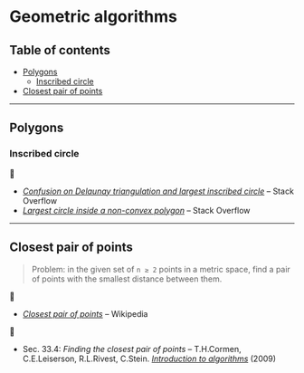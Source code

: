 # Geometric algorithms <!-- omit in toc -->

## Table of contents <!-- omit in toc -->

- [Polygons](#polygons)
	- [Inscribed circle](#inscribed-circle)
- [Closest pair of points](#closest-pair-of-points)

---

## Polygons

### Inscribed circle

:link:

- [*Confusion on Delaunay triangulation and largest inscribed circle*](https://stackoverflow.com/q/27872964) – Stack Overflow
- [*Largest circle inside a non-convex polygon*](https://stackoverflow.com/q/4279478) – Stack Overflow

---

## Closest pair of points

> Problem: in the given set of <code>n &geq; 2</code> points in a metric space, find a pair of points with the smallest distance between them.

:link:

- [*Closest pair of points*](https://en.wikipedia.org/wiki/Closest_pair_of_points_problem) – Wikipedia

:book:

- Sec. 33.4: *Finding the closest pair of points* – T.H.Cormen, C.E.Leiserson, R.L.Rivest, C.Stein. [*Introduction to algorithms*](https://mitpress.mit.edu/books/introduction-algorithms-third-edition) (2009)

